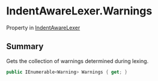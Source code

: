 # IndentAwareLexer.Warnings

Property in [IndentAwareLexer](api/csharp/yarn.compiler.indentawarelexer.md)

## Summary


Gets the collection of warnings determined during lexing.


```csharp
public IEnumerable<Warning> Warnings { get; }
```

